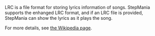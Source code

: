 LRC is a file format for storing lyrics information of songs. StepMania supports the enhanged LRC format, and if an LRC file is provided, StepMania can show the lyrics as it plays the song.

For more details, see [the Wikipedia page](https://en.wikipedia.org/wiki/LRC_(file_format)).